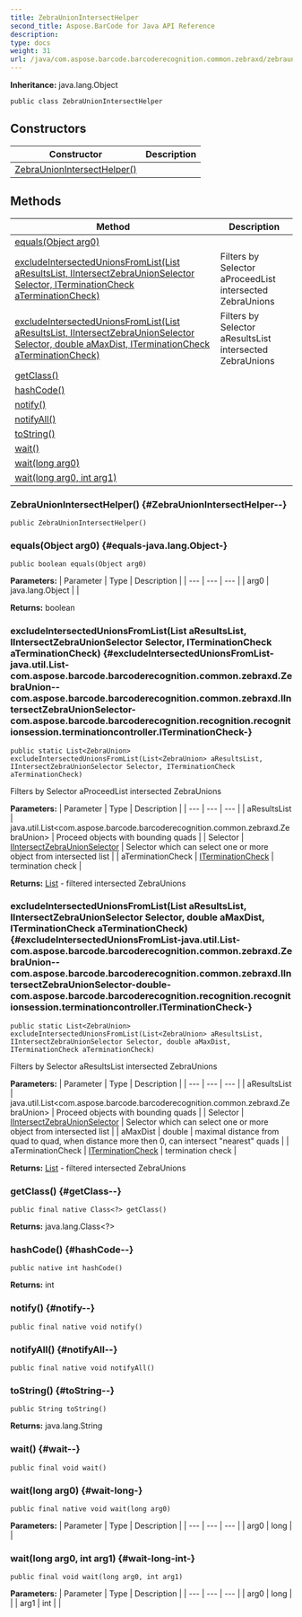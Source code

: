 ```yaml
---
title: ZebraUnionIntersectHelper
second_title: Aspose.BarCode for Java API Reference
description: 
type: docs
weight: 31
url: /java/com.aspose.barcode.barcoderecognition.common.zebraxd/zebraunionintersecthelper/
---
```

**Inheritance:**
java.lang.Object
```
public class ZebraUnionIntersectHelper
```
## Constructors

| Constructor | Description |
| --- | --- |
| [ZebraUnionIntersectHelper()](#ZebraUnionIntersectHelper--) |  |
## Methods

| Method | Description |
| --- | --- |
| [equals(Object arg0)](#equals-java.lang.Object-) |  |
| [excludeIntersectedUnionsFromList(List<ZebraUnion> aResultsList, IIntersectZebraUnionSelector Selector, ITerminationCheck aTerminationCheck)](#excludeIntersectedUnionsFromList-java.util.List-com.aspose.barcode.barcoderecognition.common.zebraxd.ZebraUnion--com.aspose.barcode.barcoderecognition.common.zebraxd.IIntersectZebraUnionSelector-com.aspose.barcode.barcoderecognition.recognition.recognitionsession.terminationcontroller.ITerminationCheck-) | Filters by Selector aProceedList intersected ZebraUnions |
| [excludeIntersectedUnionsFromList(List<ZebraUnion> aResultsList, IIntersectZebraUnionSelector Selector, double aMaxDist, ITerminationCheck aTerminationCheck)](#excludeIntersectedUnionsFromList-java.util.List-com.aspose.barcode.barcoderecognition.common.zebraxd.ZebraUnion--com.aspose.barcode.barcoderecognition.common.zebraxd.IIntersectZebraUnionSelector-double-com.aspose.barcode.barcoderecognition.recognition.recognitionsession.terminationcontroller.ITerminationCheck-) | Filters by Selector aResultsList intersected ZebraUnions |
| [getClass()](#getClass--) |  |
| [hashCode()](#hashCode--) |  |
| [notify()](#notify--) |  |
| [notifyAll()](#notifyAll--) |  |
| [toString()](#toString--) |  |
| [wait()](#wait--) |  |
| [wait(long arg0)](#wait-long-) |  |
| [wait(long arg0, int arg1)](#wait-long-int-) |  |
### ZebraUnionIntersectHelper() {#ZebraUnionIntersectHelper--}
```
public ZebraUnionIntersectHelper()
```


### equals(Object arg0) {#equals-java.lang.Object-}
```
public boolean equals(Object arg0)
```




**Parameters:**
| Parameter | Type | Description |
| --- | --- | --- |
| arg0 | java.lang.Object |  |

**Returns:**
boolean
### excludeIntersectedUnionsFromList(List<ZebraUnion> aResultsList, IIntersectZebraUnionSelector Selector, ITerminationCheck aTerminationCheck) {#excludeIntersectedUnionsFromList-java.util.List-com.aspose.barcode.barcoderecognition.common.zebraxd.ZebraUnion--com.aspose.barcode.barcoderecognition.common.zebraxd.IIntersectZebraUnionSelector-com.aspose.barcode.barcoderecognition.recognition.recognitionsession.terminationcontroller.ITerminationCheck-}
```
public static List<ZebraUnion> excludeIntersectedUnionsFromList(List<ZebraUnion> aResultsList, IIntersectZebraUnionSelector Selector, ITerminationCheck aTerminationCheck)
```


Filters by Selector aProceedList intersected ZebraUnions

**Parameters:**
| Parameter | Type | Description |
| --- | --- | --- |
| aResultsList | java.util.List<com.aspose.barcode.barcoderecognition.common.zebraxd.ZebraUnion> | Proceed objects with bounding quads |
| Selector | [IIntersectZebraUnionSelector](../../com.aspose.barcode.barcoderecognition.common.zebraxd/iintersectzebraunionselector) | Selector which can select one or more object from intersected list |
| aTerminationCheck | [ITerminationCheck](../../com.aspose.barcode.barcoderecognition.recognition.recognitionsession.terminationcontroller/iterminationcheck) | termination check |

**Returns:**
[List](../../java.util/list) - filtered intersected ZebraUnions
### excludeIntersectedUnionsFromList(List<ZebraUnion> aResultsList, IIntersectZebraUnionSelector Selector, double aMaxDist, ITerminationCheck aTerminationCheck) {#excludeIntersectedUnionsFromList-java.util.List-com.aspose.barcode.barcoderecognition.common.zebraxd.ZebraUnion--com.aspose.barcode.barcoderecognition.common.zebraxd.IIntersectZebraUnionSelector-double-com.aspose.barcode.barcoderecognition.recognition.recognitionsession.terminationcontroller.ITerminationCheck-}
```
public static List<ZebraUnion> excludeIntersectedUnionsFromList(List<ZebraUnion> aResultsList, IIntersectZebraUnionSelector Selector, double aMaxDist, ITerminationCheck aTerminationCheck)
```


Filters by Selector aResultsList intersected ZebraUnions

**Parameters:**
| Parameter | Type | Description |
| --- | --- | --- |
| aResultsList | java.util.List<com.aspose.barcode.barcoderecognition.common.zebraxd.ZebraUnion> | Proceed objects with bounding quads |
| Selector | [IIntersectZebraUnionSelector](../../com.aspose.barcode.barcoderecognition.common.zebraxd/iintersectzebraunionselector) | Selector which can select one or more object from intersected list |
| aMaxDist | double | maximal distance from quad to quad, when distance more then 0, can intersect "nearest" quads |
| aTerminationCheck | [ITerminationCheck](../../com.aspose.barcode.barcoderecognition.recognition.recognitionsession.terminationcontroller/iterminationcheck) | termination check |

**Returns:**
[List](../../java.util/list) - filtered intersected ZebraUnions
### getClass() {#getClass--}
```
public final native Class<?> getClass()
```




**Returns:**
java.lang.Class<?>
### hashCode() {#hashCode--}
```
public native int hashCode()
```




**Returns:**
int
### notify() {#notify--}
```
public final native void notify()
```




### notifyAll() {#notifyAll--}
```
public final native void notifyAll()
```




### toString() {#toString--}
```
public String toString()
```




**Returns:**
java.lang.String
### wait() {#wait--}
```
public final void wait()
```




### wait(long arg0) {#wait-long-}
```
public final native void wait(long arg0)
```




**Parameters:**
| Parameter | Type | Description |
| --- | --- | --- |
| arg0 | long |  |

### wait(long arg0, int arg1) {#wait-long-int-}
```
public final void wait(long arg0, int arg1)
```




**Parameters:**
| Parameter | Type | Description |
| --- | --- | --- |
| arg0 | long |  |
| arg1 | int |  |

